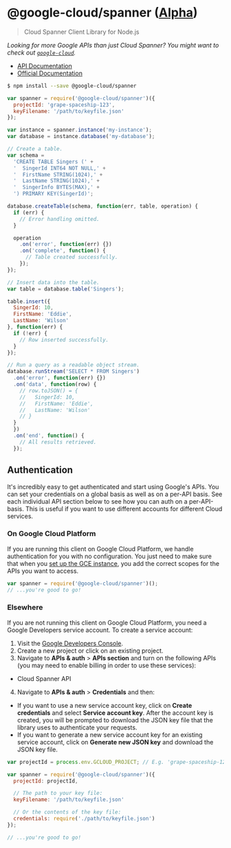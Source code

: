 # @google-cloud/spanner ([Alpha][versioning])
> Cloud Spanner Client Library for Node.js

*Looking for more Google APIs than just Cloud Spanner? You might want to check out [`google-cloud`][google-cloud].*

- [API Documentation][gcloud-spanner-docs]
- [Official Documentation][cloud-spanner-docs]


```sh
$ npm install --save @google-cloud/spanner
```
```js
var spanner = require('@google-cloud/spanner')({
  projectId: 'grape-spaceship-123',
  keyFilename: '/path/to/keyfile.json'
});

var instance = spanner.instance('my-instance');
var database = instance.database('my-database');

// Create a table.
var schema =
  'CREATE TABLE Singers (' +
  '  SingerId INT64 NOT NULL,' +
  '  FirstName STRING(1024),' +
  '  LastName STRING(1024),' +
  '  SingerInfo BYTES(MAX),' +
  ') PRIMARY KEY(SingerId)';

database.createTable(schema, function(err, table, operation) {
  if (err) {
    // Error handling omitted.
  }

  operation
    .on('error', function(err) {})
    .on('complete', function() {
      // Table created successfully.
    });
});

// Insert data into the table.
var table = database.table('Singers');

table.insert({
  SingerId: 10,
  FirstName: 'Eddie',
  LastName: 'Wilson'
}, function(err) {
  if (!err) {
    // Row inserted successfully.
  }
});

// Run a query as a readable object stream.
database.runStream('SELECT * FROM Singers')
  .on('error', function(err) {})
  .on('data', function(row) {
    // row.toJSON() = {
    //   SingerId: 10,
    //   FirstName: 'Eddie',
    //   LastName: 'Wilson'
    // }
  }
  })
  .on('end', function() {
    // All results retrieved.
  });
```


## Authentication

It's incredibly easy to get authenticated and start using Google's APIs. You can set your credentials on a global basis as well as on a per-API basis. See each individual API section below to see how you can auth on a per-API-basis. This is useful if you want to use different accounts for different Cloud services.

### On Google Cloud Platform

If you are running this client on Google Cloud Platform, we handle authentication for you with no configuration. You just need to make sure that when you [set up the GCE instance][gce-how-to], you add the correct scopes for the APIs you want to access.

``` js
var spanner = require('@google-cloud/spanner')();
// ...you're good to go!
```

### Elsewhere

If you are not running this client on Google Cloud Platform, you need a Google Developers service account. To create a service account:

1. Visit the [Google Developers Console][dev-console].
2. Create a new project or click on an existing project.
3. Navigate to  **APIs & auth** > **APIs section** and turn on the following APIs (you may need to enable billing in order to use these services):
  * Cloud Spanner API
4. Navigate to **APIs & auth** >  **Credentials** and then:
  * If you want to use a new service account key, click on **Create credentials** and select **Service account key**. After the account key is created, you will be prompted to download the JSON key file that the library uses to authenticate your requests.
  * If you want to generate a new service account key for an existing service account, click on **Generate new JSON key** and download the JSON key file.

``` js
var projectId = process.env.GCLOUD_PROJECT; // E.g. 'grape-spaceship-123'

var spanner = require('@google-cloud/spanner')({
  projectId: projectId,

  // The path to your key file:
  keyFilename: '/path/to/keyfile.json'

  // Or the contents of the key file:
  credentials: require('./path/to/keyfile.json')
});

// ...you're good to go!
```


[versioning]: https://github.com/GoogleCloudPlatform/google-cloud-node#versioning
[google-cloud]: https://github.com/GoogleCloudPlatform/google-cloud-node/
[gce-how-to]: https://cloud.google.com/compute/docs/authentication#using
[dev-console]: https://console.developers.google.com/project
[gcloud-spanner-docs]: https://googlecloudplatform.github.io/google-cloud-node/#/docs/spanner
[cloud-spanner-docs]: https://cloud.google.com/spanner
